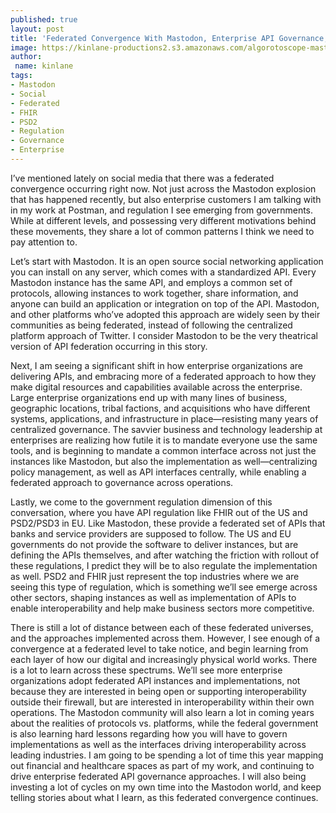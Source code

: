 ```yaml
---
published: true
layout: post
title: 'Federated Convergence With Mastodon, Enterprise API Governance, and Government Regulation'
image: https://kinlane-productions2.s3.amazonaws.com/algorotoscope-master/america-immigration_dumping-ground-city-fog-sun.jpeg
author:
 name: kinlane
tags:
- Mastodon
- Social
- Federated
- FHIR
- PSD2
- Regulation
- Governance
- Enterprise
---
```

I’ve mentioned lately on social media that there was a federated convergence occurring right now. Not just across the Mastodon explosion that has happened recently, but also enterprise customers I am talking with in my work at Postman, and regulation I see emerging from governments. While at different levels, and possessing very different motivations behind these movements, they share a lot of common patterns I think we need to pay attention to.

Let’s start with Mastodon. It is an open source social networking application you can install on any server, which comes with a standardized API. Every Mastodon instance has the same API, and employs a common set of protocols, allowing instances to work together, share information, and anyone can build an application or integration on top of the API. Mastodon, and other platforms who’ve adopted this approach are widely seen by their communities as being federated, instead of following the centralized platform approach of Twitter. I consider Mastodon to be the very theatrical version of API federation occurring in this story.

Next, I am seeing a significant shift in how enterprise organizations are delivering APIs, and embracing more of a federated approach to how they make digital resources and capabilities available across the enterprise. Large enterprise organizations end up with many lines of business, geographic locations, tribal factions, and acquisitions who have different systems, applications, and infrastructure in place—resisting many years of centralized governance. The savvier business and technology leadership at enterprises are realizing how futile it is to mandate everyone use the same tools, and is beginning to mandate a common interface across not just the instances like Mastodon, but also the implementation as well—centralizing policy management, as well as API interfaces centrally, while enabling a federated approach to governance across operations.

Lastly, we come to the government regulation dimension of this conversation, where you have API regulation like FHIR out of the US and PSD2/PSD3 in EU. Like Mastodon, these provide a federated set of APIs that banks and service providers are supposed to follow. The US and EU governments do not provide the software to deliver instances, but are defining the APIs themselves, and after watching the friction with rollout of these regulations, I predict they will be to also regulate the implementation as well. PSD2 and FHIR just represent the top industries where we are seeing this type of regulation, which is something we’ll see emerge across other sectors, shaping instances as well as implementation of APIs to enable interoperability and help make business sectors more competitive. 

There is still a lot of distance between each of these federated universes, and the approaches implemented across them. However, I see enough of a convergence at a federated level to take notice, and begin learning from each layer of how our digital and increasingly physical world works. There is a lot to learn across these spectrums. We’ll see more enterprise organizations adopt federated API instances and implementations, not because they are interested in being open or supporting interoperability outside their firewall, but are interested in interoperability within their own operations. The Mastodon community will also learn a lot in coming years about the realities of protocols vs. platforms, while the federal government is also learning hard lessons regarding how you will have to govern implementations as well as the interfaces driving interoperability across leading industries. I am going to be spending a lot of time this year mapping out financial and healthcare spaces as part of my work, and continuing to drive enterprise federated API governance approaches. I will also being investing a lot of cycles on my own time into the Mastodon world, and keep telling stories about what I learn, as this federated convergence continues. 